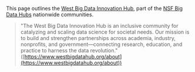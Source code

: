 
This page outlines the [West Big Data Innovation Hub](https://www.westbigdatahub.org), part of the [NSF Big Data Hubs](https://bigdatahubs.org/) nationwide communities.

> "The West Big Data Innovation Hub is an inclusive community for catalyzing and scaling data science for societal needs. Our mission is to build and strengthen partnerships across academia, industry, nonprofits, and government—connecting research, education, and practice to harness the data revolution." ([https://www.westbigdatahub.org/about](https://www.westbigdatahub.org/about))
